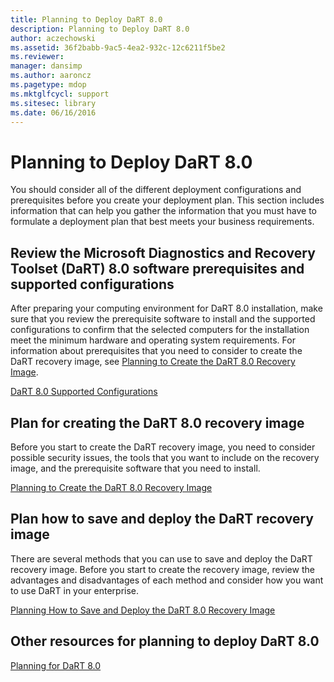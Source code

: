 ```yaml
---
title: Planning to Deploy DaRT 8.0
description: Planning to Deploy DaRT 8.0
author: aczechowski
ms.assetid: 36f2babb-9ac5-4ea2-932c-12c6211f5be2
ms.reviewer: 
manager: dansimp
ms.author: aaroncz
ms.pagetype: mdop
ms.mktglfcycl: support
ms.sitesec: library
ms.date: 06/16/2016
---
```



# Planning to Deploy DaRT 8.0


You should consider all of the different deployment configurations and prerequisites before you create your deployment plan. This section includes information that can help you gather the information that you must have to formulate a deployment plan that best meets your business requirements.

## Review the Microsoft Diagnostics and Recovery Toolset (DaRT) 8.0 software prerequisites and supported configurations


After preparing your computing environment for DaRT 8.0 installation, make sure that you review the prerequisite software to install and the supported configurations to confirm that the selected computers for the installation meet the minimum hardware and operating system requirements. For information about prerequisites that you need to consider to create the DaRT recovery image, see [Planning to Create the DaRT 8.0 Recovery Image](planning-to-create-the-dart-80-recovery-image-dart-8.md).

[DaRT 8.0 Supported Configurations](dart-80-supported-configurations-dart-8.md)

## Plan for creating the DaRT 8.0 recovery image


Before you start to create the DaRT recovery image, you need to consider possible security issues, the tools that you want to include on the recovery image, and the prerequisite software that you need to install.

[Planning to Create the DaRT 8.0 Recovery Image](planning-to-create-the-dart-80-recovery-image-dart-8.md)

## Plan how to save and deploy the DaRT recovery image


There are several methods that you can use to save and deploy the DaRT recovery image. Before you start to create the recovery image, review the advantages and disadvantages of each method and consider how you want to use DaRT in your enterprise.

[Planning How to Save and Deploy the DaRT 8.0 Recovery Image](planning-how-to-save-and-deploy-the-dart-80-recovery-image-dart-8.md)

## Other resources for planning to deploy DaRT 8.0


[Planning for DaRT 8.0](planning-for-dart-80-dart-8.md)

 

 





